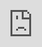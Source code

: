 Title: Simple Django deployment part five: deployment automation
Description: Script your Django deployment with bash
Slug: simple-django-deployment-5
Date: 2020-04-26 17:00
Category: Django

Deploying our Django app involved a lot of different commands, right? It would suck to have to do all that over again, wouldn't it?

Having to manually type all those commands again would be tedious, slow and easy to screw up.
Even worse, the harder it is to deploy, the less often you are going to do it.
If you deployments are infrequent, then they'll contain more features in one big batch and they'll be risker, because there's more things that could go wrong, and it's harder to tell what caused any issues that crop up.
Frequent, small deployments are key to pumping out lots of valuable code with lower risk.
The [Phoenix Project](https://www.amazon.com.au/Phoenix-Project-DevOps-Helping-Business/dp/0988262592)
is a great book that talks more about this idea (srsly give it a read).

So, if we want to deploy fast and often, we're going to need to automate the process. Hell, even if we want to do this again in a week we need to automate the process, because we're definitely going to forget what-the-fuck we just did.
No need to get fancy, we can do the whole thing with a bunch of bash scripts.
You can get fancy later.

Our goal is that you can run a single bash script and your whole deployment happens.

We'll write these scripts in stages:

- Uploading new code to the server
- Installing the new code
- Single deploy script
- Backing up the database
- Automating the server setup

### Uploading new code to the server

If you recall, we uploaded code to the server by creating a "deploy" directory locally,
then uploading that directory to our server. After that we did some clean up work on that directory
to deal with Python bytecode (pyc) files and Windows line endings.

Let's automate the upload first. The files that we need to copy over are:

- requirements.txt for our Python packages
- tute for our Django code
- scripts for our bash scripts
- config for our Gunicorn and Supervisor config

<div class="loom-embed"><iframe src="https://www.loom.com/embed/aaa3e2038ada46e98705d223a82fa371" frameborder="0" webkitallowfullscreen mozallowfullscreen allowfullscreen style="position: absolute; top: 0; left: 0; width: 100%; height: 100%;"></iframe></div>

### Installing the new code

Now we have automated the process of getting our code onto the server,
let's script the bit where we install it in the project dir and run Gunicorn

<div class="loom-embed"><iframe src="https://www.loom.com/embed/3fb4a3e1cdd54fa19ac72478904cc49d" frameborder="0" webkitallowfullscreen mozallowfullscreen allowfullscreen style="position: absolute; top: 0; left: 0; width: 100%; height: 100%;"></iframe></div>

So, you might have noticed that we stop Gunicorn at the start of the deployment and start it again it at the end. That means your site will be offline during the deployment and if something goes wrong, it'll stay down. You have to log in and manually fix the problem to get it running again.

This is fine for personal projects and low traffic websites - nobody will notice. If you're running some important, high traffic website, then there are techniques to make sure that your website is always running - but we won't go into that here. We're keeping it simple for now.

### Single deploy script

Alright we're basically done with this section, now all we need to do is combine our two scripts into a master deploy script.

<div class="loom-embed"><iframe src="https://www.loom.com/embed/c4a94c5a12a14084b6298d53a0cde9be" frameborder="0" webkitallowfullscreen mozallowfullscreen allowfullscreen style="position: absolute; top: 0; left: 0; width: 100%; height: 100%;"></iframe></div>

That's it, now we can deploy our code over and over in seconds.

### Backing up the database

This section is optional, it's nice to have, but not a core part of the guide. Skip it if you like.
Here I'll show you how to back up your database on the server.
It's very, very simple to do with SQLite because the database is just a single file.

<div class="loom-embed"><iframe src="https://www.loom.com/embed/a6f0a047674e46929a35cbdf27b6165e" frameborder="0" webkitallowfullscreen mozallowfullscreen allowfullscreen style="position: absolute; top: 0; left: 0; width: 100%; height: 100%;"></iframe></div>

### Automating the server setup

This section is also optional, it's nice to have, but not a core part of the guide. Skip it if you like.

You will get to a point where you want to move you app to a new server,
or maybe you've broken your server really badly, or maybe you want to set your server up again slightly differently.
When that time comes, you will not remember how you set this one up: that's why we want to automate our server setup.

Automating your server setup also allows you to do things that were inconceivable before:

- run hundreds of servers that are all configured the same way
- create a new server for every new deployment (allowing for "blue-green" deployments), allowing for zero downtime during deploys
- create servers for testing that are identical to your "live" production server

I talk more about this topic in my video on [configuration management](https://mattsegal.dev/intro-config-management.html).

So, we want to be able to blow away our server and make a new one with minimal work required. The good news is we're already most of the way there. Our Django app in prod is defined by 3 things at the moment:

- our code (we have our code already)
- our database (we have automatic backups already)
- the server (we know how to set it up, we just need to automate this)

Our goal in this section is to run a single script on a new DigitalOcean droplet and it all just works. In addition, we want this script to be "idempotent" - this means we want to be able to run it many times on the same server and get (mostly) the same result.

<div class="loom-embed"><iframe src="https://www.loom.com/embed/75a0e1b6e68e4feb957dffa3534122a5" frameborder="0" webkitallowfullscreen mozallowfullscreen allowfullscreen style="position: absolute; top: 0; left: 0; width: 100%; height: 100%;"></iframe></div>

This script can get kind of long and hairy, especially as your deployments get more complicated.
At some point, you're going to want to use something other than a bash script to automate this process.
When you're ready, I recommend you take a look at [Ansible](https://github.com/ansible/ansible),
which is a great tool for writing scripts to automatically setting up servers.
[Packer](https://www.packer.io/) is also a good tool for using scripts like the one we just wrote to
"bake" a single virtual machine image, which can then be used to instantly create multiple copies of the same virtual machine.

### Next steps

There's one last thing to do before our website is _really_ deployed - [give our app a domain name]({filename}/simple-django-deployment-6.md).
